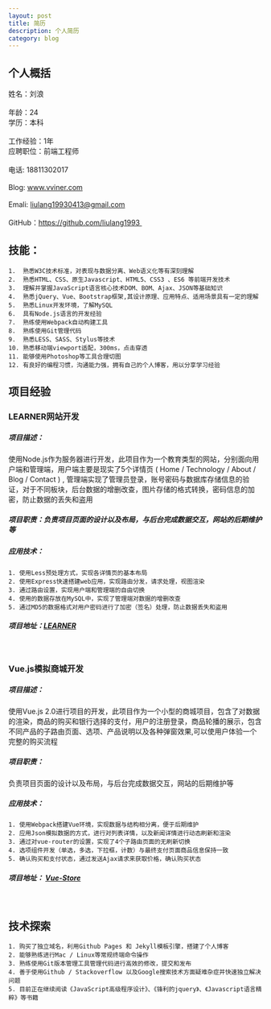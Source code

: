 ```yaml
---
layout: post
title: 简历
description: 个人简历
category: blog
---
```


## 个人概括
姓名：刘浪<br>                                       
年龄：24 <br>
学历：本科<br>								
工作经验：1年<br>
应聘职位：前端工程师<br> 				
电话: 18811302017 <br>				
Blog: www.vviner.com<br>				
Emali: liulang19930413@gmail.com <br>	
GitHub：https://github.com/liulang1993 <br>



## 技能：

	1.  熟悉W3C技术标准，对表现与数据分离、Web语义化等有深刻理解
	2.  熟悉HTML、CSS、原生Javascript、HTML5、CSS3 、ES6 等前端开发技术 
	3.  理解并掌握JavaScript语言核心技术DOM、BOM、Ajax、JSON等基础知识
	4.  熟悉jQuery、Vue、Bootstrap框架,其设计原理、应用特点、适用场景具有一定的理解
	5.  熟悉Linux开发环境，了解MySQL 
	6.  具有Node.js语言的开发经验
	7.  熟练使用Webpack自动构建工具
	8.  熟练使用Git管理代码
	9.  熟悉LESS、SASS、Stylus等技术
	10. 熟悉移动端viewport适配，300ms，点击穿透
	11. 能够使用Photoshop等工具合理切图
	12. 有良好的编程习惯，沟通能力强，拥有自己的个人博客，用以分享学习经验
	
	

## 项目经验

### LEARNER网站开发
##### 项目描述：
使用Node.js作为服务器进行开发，此项目作为一个教育类型的网站，分别面向用户端和管理端，用户端主要是现实了5个详情页 ( Home / Technology / About / Blog / Contact ) , 管理端实现了管理员登录，账号密码与数据库存储信息的验证，对于不同板块，后台数据的增删改查，图片存储的格式转换，密码信息的加密，防止数据的丢失和盗用
##### 项目职责：负责项目页面的设计以及布局，与后台完成数据交互，网站的后期维护等

##### 应用技术：
	1. 使用Less预处理方式，实现各详情页的基本布局
	2. 使用Express快速搭建web应用，实现路由分发，请求处理，视图渲染
	3. 通过路由设置，实现用户端和管理端的自由切换
	4. 使用的数据存放在MySQL中，实现了管理端对数据的增删改查
	5. 通过MD5的数据格式对用户密码进行了加密（签名）处理，防止数据丢失和盗用
	
##### 项目地址：[LEARNER](https://github.com/liulang1993/Node-project)
<br>


### Vue.js模拟商城开发
##### 项目描述：
使用Vue.js 2.0进行项目的开发，此项目作为一个小型的商城项目，包含了对数据的渲染，商品的购买和银行选择的支付，用户的注册登录，商品轮播的展示，包含不同产品的子路由页面、选项、产品说明以及各种弹窗效果,可以使用户体验一个完整的购买流程
##### 项目职责：
负责项目页面的设计以及布局，与后台完成数据交互，网站的后期维护等
##### 应用技术：
	1. 使用Webpack搭建Vue环境，实现数据与结构相分离，便于后期维护
	2. 应用Json模拟数据的方式，进行对列表详情，以及新闻详情进行动态刷新和渲染
	3. 通过对vue-router的设置，实现了4个子路由页面的无刷新切换
	4. 选项组件开发（单选，多选，下拉框，计数）与最终支付页面商品信息保持一致
	5. 确认购买和支付状态，通过发送Ajax请求来获取价格，确认购买状态

##### 项目地址： [Vue-Store](https://github.com/liulang1993/Vue-project/tree/master/vue-Store)
<br>

## 技术探索
	1. 购买了独立域名，利用Github Pages 和 Jekyll模板引擎，搭建了个人博客
	2. 能够熟练进行Mac / Linux等常规终端命令操作
	3. 熟练使用Git版本管理工具管理代码进行高效的修改，提交和发布
	4. 善于使用Github / Stackoverflow 以及Google搜索技术方面疑难杂症并快速独立解决问题
	5. 目前正在继续阅读《JavaScript高级程序设计》、《锋利的jquery》、《Javascript语言精粹》等书籍
<br><br><br>


